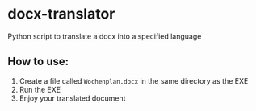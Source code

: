 # docx-translator

Python script to translate a docx into a specified language

## How to use:

1. Create a file called `Wochenplan.docx` in the same directory as the EXE
1. Run the EXE
1. Enjoy your translated document
